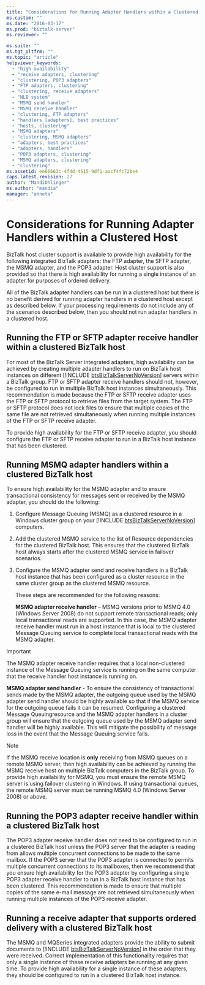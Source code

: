 ```yaml
---
title: "Considerations for Running Adapter Handlers within a Clustered Host1 | Microsoft Docs"
ms.custom: ""
ms.date: "2016-03-17"
ms.prod: "biztalk-server"
ms.reviewer: ""

ms.suite: ""
ms.tgt_pltfrm: ""
ms.topic: "article"
helpviewer_keywords: 
  - "high availability"
  - "receive adapters, clustering"
  - "clustering, POP3 adapters"
  - "FTP adapters, clustering"
  - "clustering, receive adapters"
  - "NLB system"
  - "MSMQ send handler"
  - "MSMQ receive handler"
  - "clustering, FTP adapters"
  - "handlers [adapters], best practices"
  - "hosts, clustering"
  - "MSMQ adapters"
  - "clustering, MSMQ adapters"
  - "adapters, best practices"
  - "adapters, handlers"
  - "POP3 adapters, clustering"
  - "MSMQ adapters, clustering"
  - "clustering"
ms.assetid: ee66663c-4f4d-4515-9df1-aacf4fc72be4
caps.latest.revision: 27
author: "MandiOhlinger"
ms.author: "mandia"
manager: "anneta"
---
```

# Considerations for Running Adapter Handlers within a Clustered Host
BizTalk host cluster support is available to provide high availability for the following integrated BizTalk adapters: the FTP adapter, the SFTP adapter, the MSMQ adapter, and the POP3 adapter. Host cluster support is also provided so that there is high availability for running a single instance of an adapter for purposes of ordered delivery.  
  
 All of the BizTalk adapter handlers  can be run in a clustered host but there is no benefit derived for running adapter handlers in a clustered host except as described below. If your processing requirements do not include any of the scenarios described below, then you should not run adapter handlers in a clustered host.  
  
## Running the FTP or SFTP adapter receive handler within a clustered BizTalk host  
 For most of the BizTalk Server integrated adapters, high availability can be achieved by creating multiple adapter handlers to run on BizTalk host instances on different [!INCLUDE [btsBizTalkServerNoVersion](../includes/btsbiztalkservernoversion-md.md)] servers within a BizTalk group. FTP or SFTP adapter receive handlers should not, however, be configured to run in multiple BizTalk host instances simultaneously. This recommendation is made because the FTP or SFTP receive adapter uses the FTP or SFTP protocol to retrieve files from the target system. The FTP or SFTP protocol does not lock files to ensure that multiple copies of the same file are not retrieved simultaneously when running multiple instances of the FTP or SFTP receive adapter.  
  
 To provide high availability for the FTP or SFTP receive adapter, you should configure the FTP or SFTP receive adapter to run in a BizTalk host instance that has been clustered.  
  
## Running MSMQ adapter handlers within a clustered BizTalk host  
 To ensure high availability for the MSMQ adapter and to ensure transactional consistency for messages sent or received by the MSMQ adapter, you should do the following:  
  
1. Configure Message Queuing (MSMQ) as a clustered resource in a Windows cluster group on your [!INCLUDE [btsBizTalkServerNoVersion](../includes/btsbiztalkservernoversion-md.md)] computers.  
  
2. Add the clustered MSMQ service to the list of Resource dependencies for the clustered BizTalk host. This ensures that the clustered BizTalk host always starts after the clustered MSMQ service in failover scenarios.  
  
3. Configure the MSMQ adapter send and receive handlers in a BizTalk host instance that has been configured as a cluster resource in the same cluster group as the clustered MSMQ resource.  
  
   These steps are recommended for the following reasons:  
  
   **MSMQ adapter receive handler** – MSMQ versions prior to MSMQ 4.0 (Windows Server 2008) do not support remote transactional reads; only local transactional reads are supported. In this case, the MSMQ adapter receive handler must run in a host instance that is local to the clustered Message Queuing service to complete local transactional reads with the MSMQ adapter.  
  
> [!IMPORTANT]
>  The MSMQ adapter receive handler requires that a local non-clustered instance of the Message Queuing service is running on the same computer that the receive handler host instance is running on.  
  
 **MSMQ adapter send handler** - To ensure the consistency of transactional sends made by the MSMQ adapter, the outgoing queue used by the MSMQ adapter send handler should be highly available so that if the MSMQ service for the outgoing queue fails it can be resumed. Configuring a clustered Message Queuingresource and the MSMQ adapter handlers in a cluster group will ensure that the outgoing queue used by the MSMQ adapter send handler will be highly available. This will mitigate the possibility of message loss in the event that the Message Queuing service fails.  
  
> [!NOTE]
>  If the MSMQ receive location is **only** receiving from MSMQ queues on a remote MSMQ server, then high availability can be achieved by running the MSMQ receive host on multiple BizTalk computers in the BizTalk group.  To provide high availability for MSMQ, you must ensure the remote MSMQ server is using failover clustering in Windows.  If using transactional queues, the remote MSMQ server must be running MSMQ 4.0 (Windows Server 2008) or above.  
  
## Running the POP3 adapter receive handler within a clustered BizTalk host  
 The POP3 adapter receive handler does not need to be configured to run in a clustered BizTalk host unless the POP3 server that the adapter is reading from allows multiple concurrent connections to be made to the same mailbox. If the POP3 server that the POP3 adapter is connected to permits multiple concurrent connections to its mailboxes, then we recommend that you ensure high availability for the POP3 adapter by configuring a single POP3 adapter receive handler to run in a BizTalk host instance that has been clustered. This recommendation is made to ensure that multiple copies of the same e-mail message are not retrieved simultaneously when running multiple instances of the POP3 receive adapter.  
  
## Running a receive adapter that supports ordered delivery with a clustered BizTalk host  
 The MSMQ and MQSeries integrated adapters provide the ability to submit documents to [!INCLUDE [btsBizTalkServerNoVersion](../includes/btsbiztalkservernoversion-md.md)] in the order that they were received. Correct implementation of this functionality requires that only a single instance of these receive adapters be running at any given time. To provide high availability for a single instance of these adapters, they should be configured to run in a clustered BizTalk host instance.